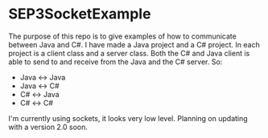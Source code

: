 # SEP3SocketExample

The purpose of this repo is to give examples of how to communicate between Java and C#.
I have made a Java project and a C# project.
In each project is a client class and a server class.
Both the C# and Java client is able to send to and receive from the Java and the C# server. So:

* Java <-> Java
* Java <-> C#
* C# <-> Java
* C# <-> C#

I'm currently using sockets, it looks very low level. Planning on updating with a version 2.0 soon.
